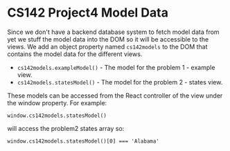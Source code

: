 # CS142 Project4 Model Data

Since we don't have a backend database system to fetch model data from yet we stuff the model
data into the DOM so it will be accessible to the views.  We add an object
property named `cs142models` to the DOM that contains the model data for the different views.

* `cs142models.exampleModel()` - The model for the problem 1 - example view.
* `cs142models.statesModel()`  - The model for the problem 2 - states view.

These models can be accessed from the React controller of the view under the window property.
For example:

    window.cs142models.statesModel()
    
will access the problem2 states array so:

    window.cs142models.statesModel()[0] === 'Alabama'
